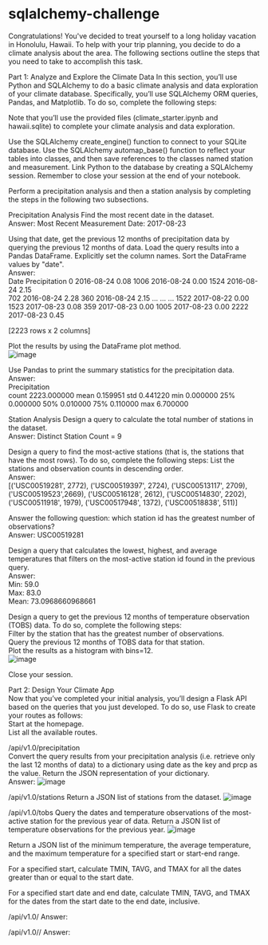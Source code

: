 # sqlalchemy-challenge

Congratulations! You've decided to treat yourself to a long holiday vacation in Honolulu, Hawaii. To help with your trip planning, you decide to do a climate analysis about the area. The following sections outline the steps that you need to take to accomplish this task.

Part 1: Analyze and Explore the Climate Data
In this section, you’ll use Python and SQLAlchemy to do a basic climate analysis and data exploration of your climate database. Specifically, you’ll use SQLAlchemy ORM queries, Pandas, and Matplotlib. To do so, complete the following steps:

Note that you’ll use the provided files (climate_starter.ipynb and hawaii.sqlite) to complete your climate analysis and data exploration.

Use the SQLAlchemy create_engine() function to connect to your SQLite database.
Use the SQLAlchemy automap_base() function to reflect your tables into classes, and then save references to the classes named station and measurement.
Link Python to the database by creating a SQLAlchemy session.
Remember to close your session at the end of your notebook.

Perform a precipitation analysis and then a station analysis by completing the steps in the following two subsections.

Precipitation Analysis
Find the most recent date in the dataset.  
  Answer: Most Recent Measurement Date: 2017-08-23

Using that date, get the previous 12 months of precipitation data by querying the previous 12 months of data.
Load the query results into a Pandas DataFrame. Explicitly set the column names. Sort the DataFrame values by "date".  
  Answer:  
        Date        Precipitation
  0     2016-08-24           0.08
  1006  2016-08-24           0.00
  1524  2016-08-24           2.15  
  702   2016-08-24           2.28
  360   2016-08-24           2.15
  ...          ...            ...
  1522  2017-08-22           0.00
  1523  2017-08-23           0.08
  359   2017-08-23           0.00
  1005  2017-08-23           0.00
  2222  2017-08-23           0.45

[2223 rows x 2 columns]

Plot the results by using the DataFrame plot method.  
![image](https://github.com/mcjauregui/sqlalchemy-challenge/assets/151464511/2dd8ee07-4f55-4c9f-8e8b-f3067d4c5bc8)

Use Pandas to print the summary statistics for the precipitation data.    
  Answer:    
         Precipitation  
  count    2223.000000
  mean        0.159951
  std         0.441220
  min         0.000000
  25%         0.000000
  50%         0.010000
  75%         0.110000
  max         6.700000


Station Analysis
Design a query to calculate the total number of stations in the dataset.  
  Answer: Distinct Station Count = 9  

Design a query to find the most-active stations (that is, the stations that have the most rows). To do so, complete the following steps:
List the stations and observation counts in descending order.  
  Answer:   
  [('USC00519281', 2772), ('USC00519397', 2724), ('USC00513117', 2709), ('USC00519523',2669),
  ('USC00516128', 2612), ('USC00514830', 2202), ('USC00511918', 1979), ('USC00517948', 1372),
  ('USC00518838', 511)]
  
Answer the following question: which station id has the greatest number of observations?  
  Answer: USC00519281  

Design a query that calculates the lowest, highest, and average temperatures that filters on the most-active station id found in the previous query.  
  Answer:   
    Min: 59.0  
    Max: 83.0  
    Mean: 73.0968660968661  

Design a query to get the previous 12 months of temperature observation (TOBS) data. To do so, complete the following steps:  
Filter by the station that has the greatest number of observations.  
Query the previous 12 months of TOBS data for that station.  
Plot the results as a histogram with bins=12.    
![image](https://github.com/mcjauregui/sqlalchemy-challenge/assets/151464511/1282164e-532b-435f-aa41-975699b0378b)

Close your session.

Part 2: Design Your Climate App  
Now that you’ve completed your initial analysis, you’ll design a Flask API based on the queries that you just developed. To do so, use Flask to create your routes as follows:  
Start at the homepage.  
List all the available routes.  

/api/v1.0/precipitation  
Convert the query results from your precipitation analysis (i.e. retrieve only the last 12 months of data) to a dictionary using date as the key and prcp as the value.
Return the JSON representation of your dictionary.  
  Answer: ![image](https://github.com/mcjauregui/sqlalchemy-challenge/assets/151464511/7aafd206-5e8f-4d5c-a66d-f4f4fb1e54fa)

/api/v1.0/stations
Return a JSON list of stations from the dataset.
![image](https://github.com/mcjauregui/sqlalchemy-challenge/assets/151464511/5ec0316b-9f2d-4b05-a913-ae241c09329e)

/api/v1.0/tobs
Query the dates and temperature observations of the most-active station for the previous year of data.
Return a JSON list of temperature observations for the previous year.
![image](https://github.com/mcjauregui/sqlalchemy-challenge/assets/151464511/bcc0000b-93fe-42a6-b69e-cfa5f25add6f)

Return a JSON list of the minimum temperature, the average temperature, and the maximum temperature for a specified start or start-end range.

For a specified start, calculate TMIN, TAVG, and TMAX for all the dates greater than or equal to the start date.

For a specified start date and end date, calculate TMIN, TAVG, and TMAX for the dates from the start date to the end date, inclusive.

/api/v1.0/<start> 
Answer: 

/api/v1.0/<start>/<end>
Answer:
